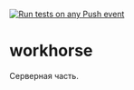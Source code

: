 [![Run tests on any Push event](https://github.com/MakeSureApp/workhorse/actions/workflows/test_on_push.yml/badge.svg)](https://github.com/MakeSureApp/workhorse/actions/workflows/test_on_push.yml)
# workhorse
Серверная часть.
